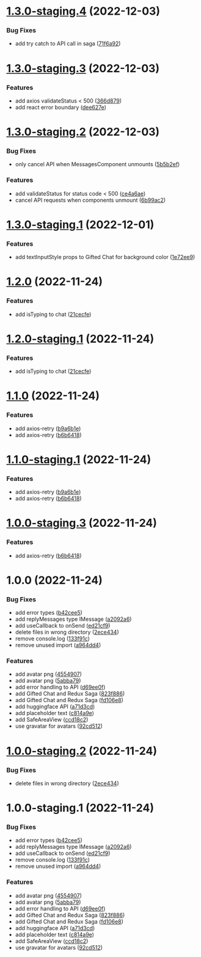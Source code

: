 # [1.3.0-staging.4](https://github.com/kurtvandusen/React-Native-Easy-Chatbot/compare/v1.3.0-staging.3...v1.3.0-staging.4) (2022-12-03)


### Bug Fixes

* add try catch to API call in saga ([71f6a92](https://github.com/kurtvandusen/React-Native-Easy-Chatbot/commit/71f6a92de3898314e1283a2edd92354b09aeb003))

# [1.3.0-staging.3](https://github.com/kurtvandusen/React-Native-Easy-Chatbot/compare/v1.3.0-staging.2...v1.3.0-staging.3) (2022-12-03)


### Features

* add axios validateStatus < 500 ([366d879](https://github.com/kurtvandusen/React-Native-Easy-Chatbot/commit/366d87916a255a9614cc8e78839b3038acf15b0a))
* add react error boundary ([dee627e](https://github.com/kurtvandusen/React-Native-Easy-Chatbot/commit/dee627ed8b63f3d2c626605ca2143805371627d0))

# [1.3.0-staging.2](https://github.com/kurtvandusen/React-Native-Easy-Chatbot/compare/v1.3.0-staging.1...v1.3.0-staging.2) (2022-12-03)


### Bug Fixes

* only cancel API when MessagesComponent unmounts ([5b5b2ef](https://github.com/kurtvandusen/React-Native-Easy-Chatbot/commit/5b5b2ef5561c3d397a2c629d133fd87312784a83))


### Features

* add validateStatus for status code < 500 ([ce4a6ae](https://github.com/kurtvandusen/React-Native-Easy-Chatbot/commit/ce4a6ae3ce3c3e0202c2688069c29eb2aa3cbc96))
* cancel API requests when components unmount ([6b99ac2](https://github.com/kurtvandusen/React-Native-Easy-Chatbot/commit/6b99ac27c0a3f7815a45c0f36bd75f2f5f487b47))

# [1.3.0-staging.1](https://github.com/kurtvandusen/React-Native-Easy-Chatbot/compare/v1.2.0...v1.3.0-staging.1) (2022-12-01)


### Features

* add textInputStyle props to Gifted Chat for background color ([1e72ee9](https://github.com/kurtvandusen/React-Native-Easy-Chatbot/commit/1e72ee94eee513bc9be6e21ef9aa016e8e6713c6))

# [1.2.0](https://github.com/kurtvandusen/React-Native-Easy-Chatbot/compare/v1.1.0...v1.2.0) (2022-11-24)


### Features

* add isTyping to chat ([21cecfe](https://github.com/kurtvandusen/React-Native-Easy-Chatbot/commit/21cecfe8f2529b84e80c4c86ec277bbe79cfaa56))

# [1.2.0-staging.1](https://github.com/kurtvandusen/React-Native-Easy-Chatbot/compare/v1.1.0...v1.2.0-staging.1) (2022-11-24)


### Features

* add isTyping to chat ([21cecfe](https://github.com/kurtvandusen/React-Native-Easy-Chatbot/commit/21cecfe8f2529b84e80c4c86ec277bbe79cfaa56))

# [1.1.0](https://github.com/kurtvandusen/React-Native-Easy-Chatbot/compare/v1.0.0...v1.1.0) (2022-11-24)


### Features

* add axios-retry ([b9a6b1e](https://github.com/kurtvandusen/React-Native-Easy-Chatbot/commit/b9a6b1ee8d8723ed9b9cadd4d2b0cbe37c4a1e7f))
* add axios-retry ([b6b6418](https://github.com/kurtvandusen/React-Native-Easy-Chatbot/commit/b6b641830dab877e503e7ae80b0bb63822c292bb))

# [1.1.0-staging.1](https://github.com/kurtvandusen/React-Native-Easy-Chatbot/compare/v1.0.0...v1.1.0-staging.1) (2022-11-24)


### Features

* add axios-retry ([b9a6b1e](https://github.com/kurtvandusen/React-Native-Easy-Chatbot/commit/b9a6b1ee8d8723ed9b9cadd4d2b0cbe37c4a1e7f))
* add axios-retry ([b6b6418](https://github.com/kurtvandusen/React-Native-Easy-Chatbot/commit/b6b641830dab877e503e7ae80b0bb63822c292bb))

# [1.0.0-staging.3](https://github.com/kurtvandusen/React-Native-Easy-Chatbot/compare/v1.0.0-staging.2...v1.0.0-staging.3) (2022-11-24)


### Features

* add axios-retry ([b6b6418](https://github.com/kurtvandusen/React-Native-Easy-Chatbot/commit/b6b641830dab877e503e7ae80b0bb63822c292bb))

# 1.0.0 (2022-11-24)


### Bug Fixes

* add error types ([b42cee5](https://github.com/kurtvandusen/React-Native-Easy-Chatbot/commit/b42cee51c9ef1b790912acd775d0cbb4af8a6841))
* add replyMessages type IMessage ([a2092a6](https://github.com/kurtvandusen/React-Native-Easy-Chatbot/commit/a2092a60b924810a36e6da49490d57128dc8526f))
* add useCallback to onSend ([ed21cf9](https://github.com/kurtvandusen/React-Native-Easy-Chatbot/commit/ed21cf9ce4b2a6b225d9b890069bdb49d04023f7))
* delete files in wrong directory ([2ece434](https://github.com/kurtvandusen/React-Native-Easy-Chatbot/commit/2ece434ff3ff81d9bf79177f7388f533b96f6bd6))
* remove console.log ([133f91c](https://github.com/kurtvandusen/React-Native-Easy-Chatbot/commit/133f91c656864fc277f6b306306df10971e170b0))
* remove unused import ([a964dd4](https://github.com/kurtvandusen/React-Native-Easy-Chatbot/commit/a964dd4b034b7fee9447c4936ab05f96759db146))


### Features

* add avatar png ([4554907](https://github.com/kurtvandusen/React-Native-Easy-Chatbot/commit/4554907316de50f560ff67e113de1399b09966a0))
* add avatar png ([5abba79](https://github.com/kurtvandusen/React-Native-Easy-Chatbot/commit/5abba79ad4f122222e50cd836e022f5e1cfe4b17))
* add error handling to API ([d69ee0f](https://github.com/kurtvandusen/React-Native-Easy-Chatbot/commit/d69ee0fe51cf57669ad69cf58cc9e12fdb733df9))
* add Gifted Chat and Redux Saga ([823f886](https://github.com/kurtvandusen/React-Native-Easy-Chatbot/commit/823f8860278b01e7d0ea24e2ea563126323f80a5))
* add Gifted Chat and Redux Saga ([fd106e8](https://github.com/kurtvandusen/React-Native-Easy-Chatbot/commit/fd106e82f334b9bdfa9350ddbcb53f300c79787c))
* add huggingface API ([a71d3cd](https://github.com/kurtvandusen/React-Native-Easy-Chatbot/commit/a71d3cd1a47e7457eabaa3b748256e3e11b3b9e2))
* add placeholder text ([c814a9e](https://github.com/kurtvandusen/React-Native-Easy-Chatbot/commit/c814a9e7361ac66519dcd0ec46a4359dffc6846c))
* add SafeAreaView ([ccd18c2](https://github.com/kurtvandusen/React-Native-Easy-Chatbot/commit/ccd18c2aa30c3dfebdfe7c4566cdf5eb684918ac))
* use gravatar for avatars ([92cd512](https://github.com/kurtvandusen/React-Native-Easy-Chatbot/commit/92cd5127be0ed481e7ef4eb01fc2316c3b38e2d0))

# [1.0.0-staging.2](https://github.com/kurtvandusen/React-Native-Easy-Chatbot/compare/v1.0.0-staging.1...v1.0.0-staging.2) (2022-11-24)


### Bug Fixes

* delete files in wrong directory ([2ece434](https://github.com/kurtvandusen/React-Native-Easy-Chatbot/commit/2ece434ff3ff81d9bf79177f7388f533b96f6bd6))

# 1.0.0-staging.1 (2022-11-24)


### Bug Fixes

* add error types ([b42cee5](https://github.com/kurtvandusen/React-Native-Easy-Chatbot/commit/b42cee51c9ef1b790912acd775d0cbb4af8a6841))
* add replyMessages type IMessage ([a2092a6](https://github.com/kurtvandusen/React-Native-Easy-Chatbot/commit/a2092a60b924810a36e6da49490d57128dc8526f))
* add useCallback to onSend ([ed21cf9](https://github.com/kurtvandusen/React-Native-Easy-Chatbot/commit/ed21cf9ce4b2a6b225d9b890069bdb49d04023f7))
* remove console.log ([133f91c](https://github.com/kurtvandusen/React-Native-Easy-Chatbot/commit/133f91c656864fc277f6b306306df10971e170b0))
* remove unused import ([a964dd4](https://github.com/kurtvandusen/React-Native-Easy-Chatbot/commit/a964dd4b034b7fee9447c4936ab05f96759db146))


### Features

* add avatar png ([4554907](https://github.com/kurtvandusen/React-Native-Easy-Chatbot/commit/4554907316de50f560ff67e113de1399b09966a0))
* add avatar png ([5abba79](https://github.com/kurtvandusen/React-Native-Easy-Chatbot/commit/5abba79ad4f122222e50cd836e022f5e1cfe4b17))
* add error handling to API ([d69ee0f](https://github.com/kurtvandusen/React-Native-Easy-Chatbot/commit/d69ee0fe51cf57669ad69cf58cc9e12fdb733df9))
* add Gifted Chat and Redux Saga ([823f886](https://github.com/kurtvandusen/React-Native-Easy-Chatbot/commit/823f8860278b01e7d0ea24e2ea563126323f80a5))
* add Gifted Chat and Redux Saga ([fd106e8](https://github.com/kurtvandusen/React-Native-Easy-Chatbot/commit/fd106e82f334b9bdfa9350ddbcb53f300c79787c))
* add huggingface API ([a71d3cd](https://github.com/kurtvandusen/React-Native-Easy-Chatbot/commit/a71d3cd1a47e7457eabaa3b748256e3e11b3b9e2))
* add placeholder text ([c814a9e](https://github.com/kurtvandusen/React-Native-Easy-Chatbot/commit/c814a9e7361ac66519dcd0ec46a4359dffc6846c))
* add SafeAreaView ([ccd18c2](https://github.com/kurtvandusen/React-Native-Easy-Chatbot/commit/ccd18c2aa30c3dfebdfe7c4566cdf5eb684918ac))
* use gravatar for avatars ([92cd512](https://github.com/kurtvandusen/React-Native-Easy-Chatbot/commit/92cd5127be0ed481e7ef4eb01fc2316c3b38e2d0))
